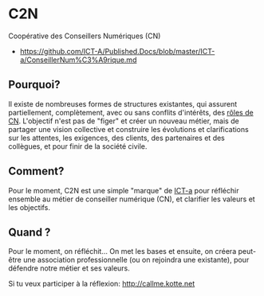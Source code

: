 # C2N
Coopérative des Conseillers Numériques (CN)
* https://github.com/ICT-A/Published.Docs/blob/master/ICT-a/ConseillerNum%C3%A9rique.md

## Pourquoi?
Il existe de nombreuses formes de structures existantes, qui assurent partiellement, complètement, avec ou sans conflits d'intérêts, des [rôles de CN](https://github.com/ICT-A/Published.Docs/blob/master/ICT-a/ConseillerNum%C3%A9rique.md#r%C3%B4les).
L'objectif n'est pas de "figer" et créer un nouveau métier, mais de partager une vision collective et construire les évolutions et clarifications sur les attentes, les exigences, des clients, des partenaires et des collègues, et pour finir de la société civile.

## Comment?
Pour le moment, C2N est une simple "marque" de [ICT-a](http://statuts.ict-a.ch) pour réfléchir ensemble au métier de conseiller numérique (CN), et clarifier les valeurs et les objectifs.

## Quand ?
Pour le moment, on réfléchit...
On met les bases et ensuite, on créera peut-être une association professionnelle (ou on rejoindra une existante), pour défendre notre métier et ses valeurs.

Si tu veux participer à la réflexion: http://callme.kotte.net
